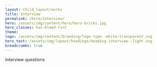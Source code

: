 ```yaml
---
layout: child_layout/works
title: Interview
permalink: /hire/interview/
hero: /assets/img/content/hero/hero-bricks.jpg
hero_classes: has-bleed-tint
theme:
logo: /assets/img/content/branding/logo-type--white-transparent.svg
hero_text: /assets/img/layout/headings/heading-interview--light.svg
breadcrumbs: true
---
```


Interview questions